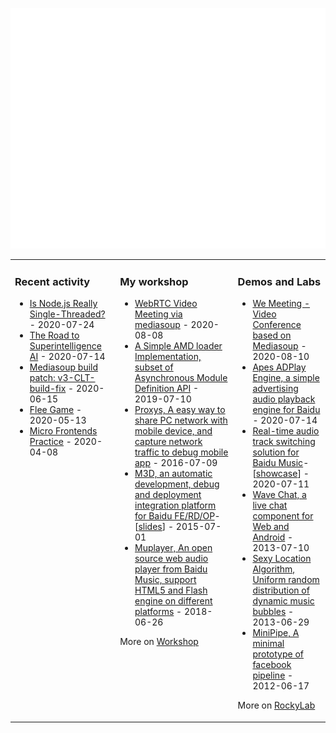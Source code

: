 
<!--
**enimo/enimo** is a ✨ _special_ ✨ repository because its `README.md` (this file) appears on your GitHub profile.

- 🔭 I’m currently working on ...
- 🌱 I’m currently learning ...
- 👯 I’m looking to collaborate on ...
- 🤔 I’m looking for help with ...
- 💬 Ask me about ...
- 📫 How to reach me: ...
- 😄 Pronouns: ...
- ⚡ Fun fact: ...
-->

![Metrics](/github-metrics.svg)

<table><tr><td valign="top">

### Recent activity
<!-- recent feed starts -->
* [Is Node.js Really Single-Threaded?](https://medium.com/better-programming/is-node-js-really-single-threaded-7ea59bcc8d64) - 2020-07-24
* [The Road to Superintelligence AI](https://waitbutwhy.com/2015/01/artificial-intelligence-revolution-1.html) - 2020-07-14
* [Mediasoup build patch: v3-CLT-build-fix](https://github.com/enimo/mediasoup/commit/4b5cab397225ce145be6833c5b1dda2d1eb5487e) - 2020-06-15
* [Flee Game](http://flee.enimo.cn/) - 2020-05-13
* [Micro Frontends Practice](https://martinfowler.com/articles/micro-frontends.html) - 2020-04-08
<!--
* [Visualgo, algorithm visualization](https://visualgo.net/en) - 2020-07-08
* [12factor](https://12factor.net/codebase) - 2020-03-12
More [recent activity](https://github.com/enimo) 
-->
</td><td valign="top">

### My workshop
<!-- works starts -->
* [WebRTC Video Meeting via mediasoup](https://github.com/enimo/we-meeting) - 2020-08-08
* [A Simple AMD loader Implementation, subset of Asynchronous Module Definition API](https://github.com/enimo/amd-loader) - 2019-07-10
* [Proxys, A easy way to share PC network with mobile device, and capture network traffic to debug mobile app](https://www.npmjs.com/package/proxys) - 2016-07-09
* [M3D, an automatic development, debug and deployment integration platform for Baidu FE/RD/OP](https://github.com/enimo/m3d)-\[[slides](https://886.enimo.cn/fe8899/instantmerge/)\] - 2015-07-01
* [Muplayer, An open source web audio player from Baidu Music, support HTML5 and Flash engine on different platforms](https://886.enimo.cn/muplayer/doc/) - 2018-06-26
<!-- works ends -->
More on [Workshop](https://github.com/enimo?tab=repositories)
</td><td valign="top">

### Demos and Labs
<!-- demos starts -->
* [We Meeting - Video Conference based on Mediasoup](https://meet.enimo.cn/) - 2020-08-10
* [Apes ADPlay Engine, a simple advertising audio playback engine for Baidu](https://886.enimo.cn/demo/apes/) - 2020-07-14
* [Real-time audio track switching solution for Baidu Music](https://886.enimo.cn/fe8899/switchquality/)-\[[showcase](https://886.enimo.cn/demo/audiolab/)\] - 2020-07-11
* [Wave Chat, a live chat component for Web and Android](http://wave.enimo.cn/wave) - 2013-07-10
* [Sexy Location Algorithm, Uniform random distribution of dynamic music bubbles](https://886.enimo.cn/fe8899/musiclib/) - 2013-06-29
* [MiniPipe, A minimal prototype of facebook pipeline](https://886.enimo.cn/fe8899/backforward/) - 2012-06-17
<!-- demos ends -->
More on [RockyLab](https://886.enimo.cn/)
</td></tr></table>
